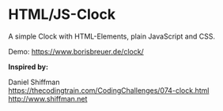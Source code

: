 # HTML/JS-Clock

A simple Clock with HTML-Elements, plain JavaScript and CSS.

Demo: https://www.borisbreuer.de/clock/

**Inspired by:**

Daniel Shiffman  
https://thecodingtrain.com/CodingChallenges/074-clock.html  
http://www.shiffman.net
